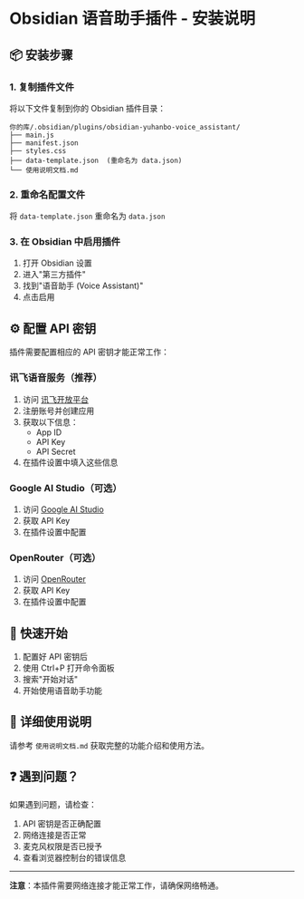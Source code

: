 # Obsidian 语音助手插件 - 安装说明

## 📦 安装步骤

### 1. 复制插件文件
将以下文件复制到你的 Obsidian 插件目录：
```
你的库/.obsidian/plugins/obsidian-yuhanbo-voice_assistant/
├── main.js
├── manifest.json
├── styles.css
├── data-template.json  (重命名为 data.json)
└── 使用说明文档.md
```

### 2. 重命名配置文件
将 `data-template.json` 重命名为 `data.json`

### 3. 在 Obsidian 中启用插件
1. 打开 Obsidian 设置
2. 进入"第三方插件"
3. 找到"语音助手 (Voice Assistant)"
4. 点击启用

## ⚙️ 配置 API 密钥

插件需要配置相应的 API 密钥才能正常工作：

### 讯飞语音服务（推荐）
1. 访问 [讯飞开放平台](https://www.xfyun.cn/)
2. 注册账号并创建应用
3. 获取以下信息：
   - App ID
   - API Key  
   - API Secret
4. 在插件设置中填入这些信息

### Google AI Studio（可选）
1. 访问 [Google AI Studio](https://aistudio.google.com/)
2. 获取 API Key
3. 在插件设置中配置

### OpenRouter（可选）
1. 访问 [OpenRouter](https://openrouter.ai/)
2. 获取 API Key
3. 在插件设置中配置

## 🎯 快速开始

1. 配置好 API 密钥后
2. 使用 Ctrl+P 打开命令面板
3. 搜索"开始对话"
4. 开始使用语音助手功能

## 📖 详细使用说明

请参考 `使用说明文档.md` 获取完整的功能介绍和使用方法。

## ❓ 遇到问题？

如果遇到问题，请检查：
1. API 密钥是否正确配置
2. 网络连接是否正常
3. 麦克风权限是否已授予
4. 查看浏览器控制台的错误信息

---

**注意**：本插件需要网络连接才能正常工作，请确保网络畅通。